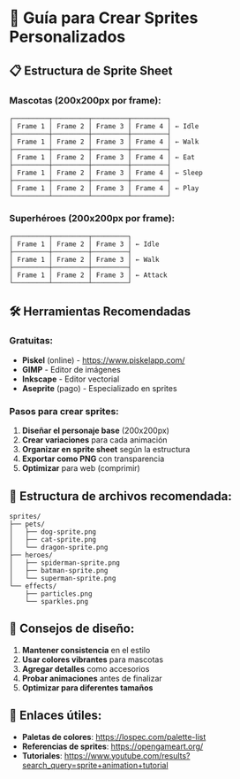 # 🎨 Guía para Crear Sprites Personalizados

## 📋 Estructura de Sprite Sheet

### Mascotas (200x200px por frame):
```
┌─────────┬─────────┬─────────┬─────────┐
│ Frame 1 │ Frame 2 │ Frame 3 │ Frame 4 │ ← Idle
├─────────┼─────────┼─────────┼─────────┤
│ Frame 1 │ Frame 2 │ Frame 3 │ Frame 4 │ ← Walk
├─────────┼─────────┼─────────┼─────────┤
│ Frame 1 │ Frame 2 │ Frame 3 │ Frame 4 │ ← Eat
├─────────┼─────────┼─────────┼─────────┤
│ Frame 1 │ Frame 2 │ Frame 3 │ Frame 4 │ ← Sleep
├─────────┼─────────┼─────────┼─────────┤
│ Frame 1 │ Frame 2 │ Frame 3 │ Frame 4 │ ← Play
└─────────┴─────────┴─────────┴─────────┘
```

### Superhéroes (200x200px por frame):
```
┌─────────┬─────────┬─────────┐
│ Frame 1 │ Frame 2 │ Frame 3 │ ← Idle
├─────────┼─────────┼─────────┤
│ Frame 1 │ Frame 2 │ Frame 3 │ ← Walk
├─────────┼─────────┼─────────┤
│ Frame 1 │ Frame 2 │ Frame 3 │ ← Attack
└─────────┴─────────┴─────────┘
```

## 🛠️ Herramientas Recomendadas

### Gratuitas:
- **Piskel** (online) - https://www.piskelapp.com/
- **GIMP** - Editor de imágenes
- **Inkscape** - Editor vectorial
- **Aseprite** (pago) - Especializado en sprites

### Pasos para crear sprites:

1. **Diseñar el personaje base** (200x200px)
2. **Crear variaciones** para cada animación
3. **Organizar en sprite sheet** según la estructura
4. **Exportar como PNG** con transparencia
5. **Optimizar** para web (comprimir)

## 📁 Estructura de archivos recomendada:

```
sprites/
├── pets/
│   ├── dog-sprite.png
│   ├── cat-sprite.png
│   └── dragon-sprite.png
├── heroes/
│   ├── spiderman-sprite.png
│   ├── batman-sprite.png
│   └── superman-sprite.png
└── effects/
    ├── particles.png
    └── sparkles.png
```

## 🎯 Consejos de diseño:

1. **Mantener consistencia** en el estilo
2. **Usar colores vibrantes** para mascotas
3. **Agregar detalles** como accesorios
4. **Probar animaciones** antes de finalizar
5. **Optimizar para diferentes tamaños**

## 🔗 Enlaces útiles:

- **Paletas de colores**: https://lospec.com/palette-list
- **Referencias de sprites**: https://opengameart.org/
- **Tutoriales**: https://www.youtube.com/results?search_query=sprite+animation+tutorial 
